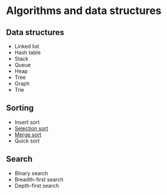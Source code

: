 # Algorithms and data structures

## Data structures

- Linked list
- Hash table
- Stack
- Queue
- Heap
- Tree
- Graph
- Trie

## Sorting

- Insert sort
- [Selection sort](sorting/selection-sort.py)
- [Merge sort](sorting/merge-sort.py)
- Quick sort

## Search

- Binary search
- Breadth-first search
- Depth-first search
